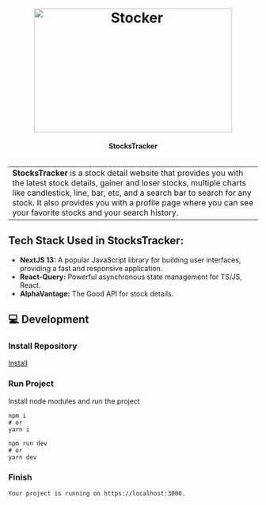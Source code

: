 
<h1 align="center">
  <a href="https://github.com/siyaa-dev/StocksTracker">
    <img src="https://img.etimg.com/thumb/msid-92434147,width-1200,height-900/markets/stocks/news/weekly-top-picks-these-stocks-scored-10-on-10.jpg" alt="Stocker" width="400" height="250">
  </a>
  <br>
</h1>

<div align="center">
   <strong>StocksTracker</strong><br> <br>
</div>

<table>
  <tr>
    <td>
     <strong>StocksTracker</strong> is a stock detail website that provides you with the latest stock details, gainer and loser stocks, multiple charts like candlestick, line, bar, etc, and a search bar to search for any stock. It also provides you with a profile page where you can see your favorite stocks and your search history.
  </td>
 </tr>
</table>

## Tech Stack Used in StocksTracker:

- **NextJS 13:** A popular JavaScript library for building user interfaces, providing a fast and responsive application.
- **React-Query:** Powerful asynchronous state management for TS/JS, React.
- **AlphaVantage:** The Good API for stock details.

## 💻 Development

### Install Repository

[Install](https://github.com/siyaa-dev/StocksTracker/archive/refs/heads/main.zip)

### Run Project

Install node modules and run the project
```
npm i
# or
yarn i
```

```
npm run dev
# or
yarn dev
```

### Finish

```
Your project is running on https://localhost:3000.
```
